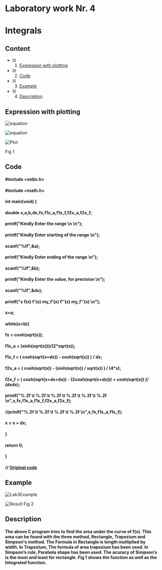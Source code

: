 # Laboratory work Nr. 4
# Integrals


## Content
- [x] 1. [Expression with plotting](https://github.com/Devansh-Vashistha/RTR105/blob/main/4LW_Intergral/Read%20me.md#expression-with-plotting)
- [x] 2. [Code](https://github.com/Devansh-Vashistha/RTR105/blob/main/4LW_Intergral/Read%20me.md#code)
- [x] 3. [Example](https://github.com/Devansh-Vashistha/RTR105/blob/main/4LW_Intergral/Read%20me.md#example)
- [x] 4. [Description](https://github.com/Devansh-Vashistha/RTR105/blob/main/4LW_Intergral/Read%20me.md#description)


## Expression with plotting
![equation](https://user-images.githubusercontent.com/89969531/150701443-360b8a67-a659-4648-a15d-b48749e31803.svg)


![equation](https://user-images.githubusercontent.com/89969531/150702398-9655014d-0041-411b-8459-d69ffefd0f19.svg)



![Plot](https://user-images.githubusercontent.com/89969531/150701368-5aa0683b-ccd8-4456-97ef-ff9bb92112cb.png)

Fig 1

## Code
#### #include <stdio.h>
#### #include <math.h>
#### int main(void) {
#### double x,a,b,dx,fx,f1x_a,f1x_f,f2x_a,f2x_f;
#### printf("Kindly Enter the range \n \n");
#### printf("Kindly Enter starting of the range \n");
#### scanf("%lf",&a);
#### printf("Kindly Enter ending of the range \n");
#### scanf("%lf",&b);
#### printf("Kindly Enter the value, for precision  \n");
#### scanf("%lf",&dx);
#### printf("x       f(x)    f'(x)   my_f'(x)  f''(x)  my_f''(x) \n");
#### x=a;
#### while(x<b){
#### fx = cosh(sqrt(x));
#### f1x_a = (sinh(sqrt(x)))/(2*sqrt(x));
#### f1x_f = ( cosh(sqrt(x+dx)) - cosh(sqrt(x)) ) / dx;
#### f2x_a =  ( cosh(sqrt(x)) - (sinh(sqrt(x)) / sqrt(x)) ) / (4*x);
#### f2x_f = ( cosh(sqrt(x+dx+dx)) - (2*cosh(sqrt(x+dx))) + cosh(sqrt(x)) )/ (dx*dx);
#### printf("%.2f \t %.2f \t %.2f \t %.2f \t %.2f \t %.2f \n",x,fx,f1x_a,f1x_f,f2x_a,f2x_f);
#### //printf("%.2f \t %.2f \t %.2f \t %.2f \n",x,fx,f1x_a,f1x_f);
#### x = x + dx;
#### }
#### return 0;
#### }

#### // [Original code](https://github.com/Devansh-Vashistha/RTR105/blob/main/3LW_derivative/derivative.c)


## Example
![Lab3Example](https://user-images.githubusercontent.com/89969531/150701506-9dc6801d-35ca-47dc-b004-12ad7bc71eaa.jpg)

![Result](https://user-images.githubusercontent.com/89969531/150702037-3ad3d2da-07ef-4b26-892e-a05e7c7186e9.png)
Fig 2

## Description
#### The above C program tries to find the area under the curve of f(x). This area can be found with the three method, Rectangle, Trapezium and Simpson's method. The Formula in Rectangle is length multiplied by width. In Trapezium, The formula of area trapezium has been used. In Simpson’s rule, Parabola shape has been used. The acuracy of Simpson’s is the most and least for rectangle. Fig 1 shows the function as well as the Integrated function.
